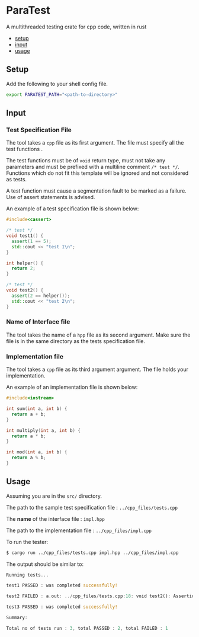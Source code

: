 # ParaTest
A multithreaded testing crate for cpp code, written in rust

- [setup](#Setup)
- [input](#Input)
- [usage](#Usage)

## Setup

Add the following to your shell config file.
```sh
export PARATEST_PATH="<path-to-directory>"
```

## Input

### Test Specification File

The tool takes a ```cpp``` file as its first argument. The file must specify all the test functions .

The test functions must be of ```void``` return type, must not take any parameters and must be prefixed with a multiline comment ```/* test */```. Functions which do not fit this template will be ignored and not considered as tests.

A test function must cause a segmentation fault to be marked as a failure. Use of assert statements is advised.

An example of a test specification file is shown below:

```cpp
#include<cassert>

/* test */
void test1() {
  assert(1 == 5);
  std::cout << "test 1\n";
}

int helper() {
  return 2;
}

/* test */
void test2() {
  assert(2 == helper());
  std::cout << "test 2\n";  
}
```
### Name of Interface file

The tool takes the name of a ```hpp``` file as its second argument.
Make sure the file is in the same directory as the tests specification file.

### Implementation file

The tool takes a ```cpp``` file as its third argument argument. The file holds your implementation.

An example of an implementation file is shown below:

```cpp
#include<iostream>

int sum(int a, int b) {
  return a + b;
}

int multiply(int a, int b) {
  return a * b;
}

int mod(int a, int b) {
  return a % b;
}

```

## Usage


Assuming you are in the ```src/``` directory.

The path to the sample test specification file : ```../cpp_files/tests.cpp```

The **name** of the interface file : ```impl.hpp```

The path to the implementation file : ```../cpp_files/impl.cpp```

To run the tester:

```sh
$ cargo run ../cpp_files/tests.cpp impl.hpp ../cpp_files/impl.cpp
```

The output should be similar to:

```rust
Running tests...

test1 PASSED : was completed successfully!

test2 FAILED : a.out: ../cpp_files/tests.cpp:18: void test2(): Assertion `7 == multiply(2, 3)' failed.

test3 PASSED : was completed successfully!

Summary:

Total no of tests run : 3, total PASSED : 2, total FAILED : 1

```
